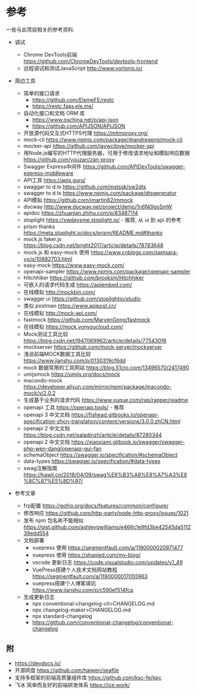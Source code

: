 # 参考
一些与此项目相关的参考资料.

- 调试
  - Chrome DevTools前端 https://github.com/ChromeDevTools/devtools-frontend
  - 远程调试和测试JavaScript http://www.vorlonjs.io/

- 周边工具
  - 简单的接口请求
    - https://github.com/ElemeFE/restc
    - https://restc.faas.ele.me/
  - 自动化接口和文档 ORM 库
    - https://www.oschina.net/p/api-json
    - https://github.com/APIJSON/APIJSON
  - 开放源代码交互式HTTPS代理 https://mitmproxy.org/
  - mock-cli https://www.npmjs.com/package/@andregeng/mock-cli
  - mocker-api https://github.com/jaywcjlove/mocker-api
  - 用Node.js编写的HTTP代理服务器，可用于修改请求地址和模拟响应数据 https://github.com/youzan/zan-proxy
  - Swagger Express中间件 https://github.com/APIDevTools/swagger-express-middleware
  - API工具 https://apis.guru/
  - swagger to d.ts https://github.com/mstssk/sw2dts
  - swagger to d.ts https://www.npmjs.com/package/dtsgenerator
  - API模拟 https://github.com/jmartin82/mmock
  - docway http://www.docway.net/project/demo/1n6N0lgsSmW
  - apidoc https://zhuanlan.zhihu.com/p/83487114
  - stoplight https://xwdaysme.stoplight.io/ - 推荐, 从 ui 到 api 的参考
  - prism thanks https://meta.stoplight.io/docs/prism/README.md#thanks
  - mock.js faker.js https://blog.csdn.net/bright2017/article/details/78783648
  - mock.js 和 easy-mock 使用 https://www.cnblogs.com/samsara-yx/p/10882703.html
  - easy-mock https://www.easy-mock.com/
  - openapi-sampler https://www.npmjs.com/package/openapi-sampler
  - Hitchhiker https://github.com/brookshi/Hitchhiker
  - 可嵌入的请求代码生成 https://apiembed.com/
  - 在线模拟 http://mockbin.com/
  - swagger ui https://github.com/stoplightio/studio
  - 类似 postman https://www.apipost.cn/
  - 在线模拟 http://mock-api.com/
  - fastmock https://github.com/MarvenGong/fastmock
  - 在线模拟 https://mock.yonyoucloud.com/
  - Mock测试工具比较 https://blog.csdn.net/l947069962/article/details/77543016
  - mockserver https://github.com/mock-server/mockserver
  - 浅谈前端MOCK数据工具比较 https://www.jianshu.com/p/0130319cf6dd
  - mock 数据常用的工具网站 https://blog.51cto.com/13496570/2417490
  - umijsmock https://umijs.org/docs/mock
  - macondo-mock https://developer.aliyun.com/mirror/npm/package/macondo-mock/v/2.0.2
  - 生成基于业务的请求代码 https://www.yuque.com/rap/rapper/readme
  - openapi 工具 https://openapi.tools/ - 推荐
  - openapi 3 中文文档 https://fishead.gitbooks.io/openapi-specification-zhcn-translation/content/versions/3.0.0.zhCN.html
  - openapi 2 中文文档 https://blog.csdn.net/paladinzh/article/details/87280344
  - openapi 2 中文文档 https://xiaoxiami.gitbook.io/swagger/swagger-php-wen-dang/openapi-gui-fan
  - schemaObject https://swagger.io/specification/#schemaObject
  - data-types https://swagger.io/specification/#data-types
  - swag注解指南 https://hawli.cn/2018/04/09/swag%E6%B3%A8%E8%A7%A3%E6%8C%87%E5%8D%97/

- 参考文章
  - frp配置 https://gofrp.org/docs/features/common/configure/
  - 修改响应 https://github.com/http-party/node-http-proxy/issues/1021
  - 发布 npm 包名称不能相似 https://gist.github.com/ashleygwilliams/e466c1e9fd3be42545da511239edd554
  - 文档部署
    - vuepress 使用 https://segmentfault.com/a/1190000020971477
    - vuepress 使用 https://shapled.com/my-blog/
    - vscode 更新日志 https://code.visualstudio.com/updates/v1_49
    - VuePress搭建个人技术文档网站教程 https://segmentfault.com/a/1190000017055963
    - vuepress搭建个人博客填坑 https://www.jianshu.com/p/c590ef514fca
  - 生成更新日志
    - npx conventional-changelog-cli>CHANGELOG.md
    - npx changelog-maker>CHANGELOG.md
    - npx standard-changelog
    - https://github.com/conventional-changelog/conventional-changelog

## 附
- https://devdocs.io/
- 开源网盘 https://github.com/haiwen/seafile
- 支持多框架的前端高质量组件库 https://github.com/ksc-fe/kpc
- 飞冰 简单而友好的前端研发体系 https://ice.work/
